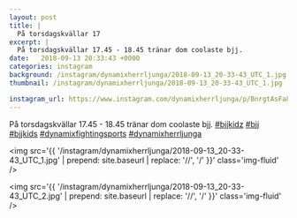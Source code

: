 ```yaml
---
layout: post
title: |
  På torsdagskvällar 17
excerpt: |
  På torsdagskvällar 17.45 - 18.45 tränar dom coolaste bjj.     
date:   2018-09-13 20:33:43 +0000
categories: instagram
background: /instagram/dynamixherrljunga/2018-09-13_20-33-43_UTC_1.jpg
thumbnail: /instagram/dynamixherrljunga/2018-09-13_20-33-43_UTC_1.jpg

instagram_url: https://www.instagram.com/dynamixherrljunga/p/BnrgtAsFa89
---
```

På torsdagskvällar 17.45 - 18.45 tränar dom coolaste bjj. [#bjjkidz](https://www.instagram.com/explore/tags/bjjkidz/) [#bjj](https://www.instagram.com/explore/tags/bjj/) [#bjjkids](https://www.instagram.com/explore/tags/bjjkids/) [#dynamixfightingsports](https://www.instagram.com/explore/tags/dynamixfightingsports/) [#dynamixherrljunga](https://www.instagram.com/explore/tags/dynamixherrljunga/)



<img src='{{ '/instagram/dynamixherrljunga/2018-09-13_20-33-43_UTC_1.jpg' | prepend: site.baseurl | replace: '//', '/' }}' class='img-fluid' />


<img src='{{ '/instagram/dynamixherrljunga/2018-09-13_20-33-43_UTC_2.jpg' | prepend: site.baseurl | replace: '//', '/' }}' class='img-fluid' />
